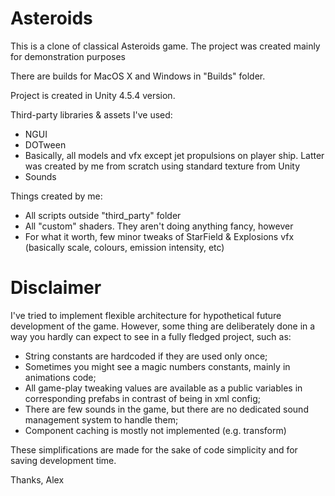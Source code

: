 Asteroids
=========
This is a clone of classical Asteroids game. The project was created mainly for demonstration purposes

There are builds for MacOS X and Windows in "Builds" folder.

Project is created in Unity 4.5.4 version.

Third-party libraries & assets I've used:
- NGUI
- DOTween
- Basically, all models and vfx except jet propulsions on player ship. Latter was created by me from scratch using standard texture from Unity
- Sounds

Things created by me:
- All scripts outside "third_party" folder
- All "custom" shaders. They aren't doing anything fancy, however
- For what it worth, few minor tweaks of StarField & Explosions vfx (basically scale, colours, emission intensity, etc)

Disclaimer
==========
I've tried to implement flexible architecture for hypothetical future development of the game. However, some thing are deliberately done in a way you hardly can expect to see in a fully fledged project, such as:

- String constants are hardcoded if they are used only once;
- Sometimes you might see a magic numbers constants, mainly in animations code;
- All game-play tweaking values are available as a public variables in corresponding prefabs in contrast of being in xml config;
- There are few sounds in the game, but there are no dedicated sound management system to handle them;
- Component caching is mostly not implemented (e.g. transform)

These simplifications are made for the sake of code simplicity and for saving development time.

Thanks,
Alex
